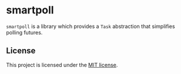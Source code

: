 # smartpoll

`smartpoll` is a library which provides a `Task` abstraction that simplifies polling futures.

## License

This project is licensed under the [MIT license](LICENSE).